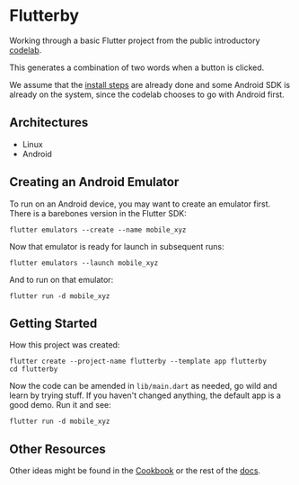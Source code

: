 # Flutterby

Working through a basic Flutter project from the public introductory [codelab][lab].

This generates a combination of two words when a button is clicked.

We assume that the [install steps][inst] are already done and some Android SDK is
already on the system, since the codelab chooses to go with Android first.

## Architectures

- Linux
- Android

## Creating an Android Emulator

To run on an Android device, you may want to create an emulator first. There is
a barebones version in the Flutter SDK:

    flutter emulators --create --name mobile_xyz

Now that emulator is ready for launch in subsequent runs:

    flutter emulators --launch mobile_xyz

And to run on that emulator:

    flutter run -d mobile_xyz

## Getting Started

How this project was created:

    flutter create --project-name flutterby --template app flutterby
    cd flutterby

Now the code can be amended in `lib/main.dart` as needed, go wild and learn by
trying stuff. If you haven't changed anything, the default app is a good demo.
Run it and see:

    flutter run -d mobile_xyz

## Other Resources

Other ideas might be found in the [Cookbook][cook] or the rest of the [docs][doc].

[lab]:  https://docs.flutter.dev/get-started/codelab
[inst]: https://docs.flutter.dev/get-started/install
[cook]: https://docs.flutter.dev/cookbook
[doc]: https://docs.flutter.dev/
